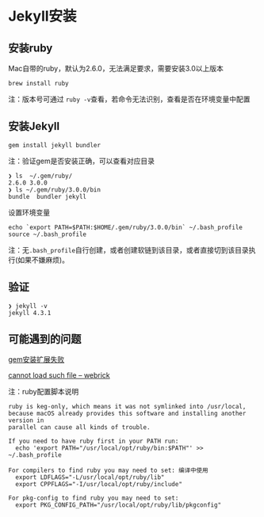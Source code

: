 

# Jekyll安装
## 安装ruby

Mac自带的ruby，默认为2.6.0，无法满足要求，需要安装3.0以上版本

   ```shell
   brew install ruby
   ```

注：版本号可通过 `ruby -v`查看，若命令无法识别，查看是否在环境变量中配置

## 安装Jekyll

```shell
gem install jekyll bundler
```

注：验证gem是否安装正确，可以查看对应目录

```shell
❯ ls  ~/.gem/ruby/
2.6.0 3.0.0
❯ ls ~/.gem/ruby/3.0.0/bin
bundle  bundler jekyll
```

设置环境变量

```
echo `export PATH=$PATH:$HOME/.gem/ruby/3.0.0/bin` ~/.bash_profile
source ~/.bash_profile
```

注：无`.bash_profile`自行创建，或者创建软链到该目录，或者直接切到该目录执行(如果不嫌麻烦)。

## 验证

```shell
❯ jekyll -v
jekyll 4.3.1
```

## 可能遇到的问题
[gem安装扩展失败][1]

[cannot load such file – webrick][2]

注：ruby配置脚本说明

```shell
ruby is keg-only, which means it was not symlinked into /usr/local,
because macOS already provides this software and installing another version in
parallel can cause all kinds of trouble.

If you need to have ruby first in your PATH run:
  echo 'export PATH="/usr/local/opt/ruby/bin:$PATH"' >> ~/.bash_profile

For compilers to find ruby you may need to set: 编译中使用
  export LDFLAGS="-L/usr/local/opt/ruby/lib"
  export CPPFLAGS="-I/usr/local/opt/ruby/include"

For pkg-config to find ruby you may need to set:
  export PKG_CONFIG_PATH="/usr/local/opt/ruby/lib/pkgconfig"
```



[1]:https://hub.nuaa.cf/ffi/ffi/issues/653
[2]:https://talk.jekyllrb.com/t/load-error-cannot-load-such-file-webrick/5417